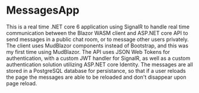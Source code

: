# MessagesApp
This is a real time .NET core 6 application using SignalR to handle real time communication between the Blazor WASM client and ASP.NET core API to 
send messages in a public chat room, or to message other users privately. The client uses MudBlazor components instead of Bootstrap, and this was my first time
using MudBlazor. The API uses JSON Web Tokens for authentication, with a custom JWT handler for SignalR, as well as a custom authentication solution utilizing ASP.NET
core Identity. The messages are all stored in a PostgreSQL database for persistance, so that if a user reloads the page the messages are able to be reloaded and don't
disappear upon page reload.
